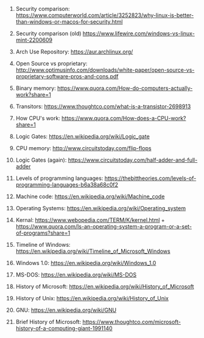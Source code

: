 1. Security comparison: https://www.computerworld.com/article/3252823/why-linux-is-better-than-windows-or-macos-for-security.html

2. Security comparison (old) https://www.lifewire.com/windows-vs-linux-mint-2200609

3. Arch Use Repository: https://aur.archlinux.org/

4. Open Source vs proprietary: http://www.optimusinfo.com/downloads/white-paper/open-source-vs-proprietary-software-pros-and-cons.pdf

5. Binary memory: https://www.quora.com/How-do-computers-actually-work?share=1

6. Transitors: https://www.thoughtco.com/what-is-a-transistor-2698913

7. How CPU's work: https://www.quora.com/How-does-a-CPU-work?share=1

8. Logic Gates: https://en.wikipedia.org/wiki/Logic_gate

9. CPU memory: http://www.circuitstoday.com/flip-flops

10. Logic Gates (again): https://www.circuitstoday.com/half-adder-and-full-adder

11. Levels of programming languages: https://thebittheories.com/levels-of-programming-languages-b6a38a68c0f2

12. Machine code: https://en.wikipedia.org/wiki/Machine_code

13. Operating Systems: https://en.wikipedia.org/wiki/Operating_system

14. Kernal: https://www.webopedia.com/TERM/K/kernel.html + https://www.quora.com/Is-an-operating-system-a-program-or-a-set-of-programs?share=1

15. Timeline of Windows: https://en.wikipedia.org/wiki/Timeline_of_Microsoft_Windows

16. Windows 1.0: https://en.wikipedia.org/wiki/Windows_1.0

17. MS-DOS: https://en.wikipedia.org/wiki/MS-DOS

18. History of Microsoft: https://en.wikipedia.org/wiki/History_of_Microsoft

19. History of Unix: https://en.wikipedia.org/wiki/History_of_Unix

20. GNU: https://en.wikipedia.org/wiki/GNU

21. Brief History of Microsoft: https://www.thoughtco.com/microsoft-history-of-a-computing-giant-1991140
